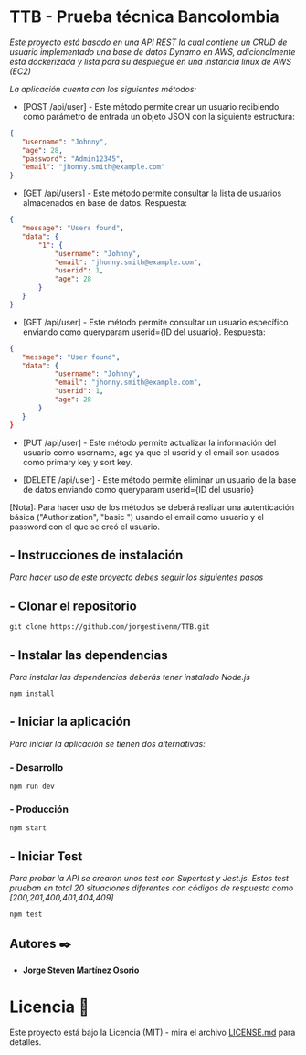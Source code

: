 # TTB - Prueba técnica Bancolombia
_Este proyecto está basado en una API REST la cual contiene un CRUD de usuario implementado una base de datos Dynamo en AWS, adicionalmente esta dockerizada y lista para su despliegue en una instancia linux de AWS (EC2)_
 
_La aplicación cuenta con los siguientes métodos:_
* [POST /api/user] - Este método permite crear un usuario recibiendo como parámetro de entrada un objeto JSON con la siguiente estructura:
```json
{
   "username": "Johnny",
   "age": 28,
   "password": "Admin12345",
   "email": "jhonny.smith@example.com"
}
```
* [GET /api/users] - Este método permite consultar la lista de usuarios almacenados en base de datos.
 Respuesta:
```json
{
   "message": "Users found",
   "data": {
       "1": {
           "username": "Johnny",
           "email": "jhonny.smith@example.com",
           "userid": 1,
           "age": 28
       }
   }
}
```
* [GET /api/user] - Este método  permite consultar un usuario específico enviando como queryparam userid={ID del usuario}.
 Respuesta:
```json
{
   "message": "User found",
   "data": {
           "username": "Johnny",
           "email": "jhonny.smith@example.com",
           "userid": 1,
           "age": 28
       }
   }
}
```
* [PUT /api/user] - Este método permite actualizar la información del usuario como username, age ya que el userid y el email son usados como primary key y sort key.
 
* [DELETE /api/user] - Este método permite eliminar un usuario de la base de datos enviando como queryparam userid={ID del usuario}
 
[Nota]: Para hacer uso de los métodos se deberá realizar una autenticación básica ("Authorization", "basic ") usando el email como usuario y el password con el que se creó el usuario.
## - Instrucciones de instalación
_Para hacer uso de este proyecto debes seguir los siguientes pasos_
 
## - Clonar el repositorio
```
git clone https://github.com/jorgestivenm/TTB.git
```
## - Instalar las dependencias
_Para instalar las dependencias deberás tener instalado Node.js_
```
npm install
```
## - Iniciar la aplicación
_Para iniciar la aplicación se tienen dos alternativas:_
### - Desarrollo
```
npm run dev
```
### - Producción
```
npm start
```
## - Iniciar Test
_Para probar la API se crearon unos test con Supertest y Jest.js. Estos test prueban en total 20 situaciones diferentes con códigos de respuesta como [200,201,400,401,404,409]_
```
npm test
```
## Autores ✒️
 
* **Jorge Steven Martínez Osorio**
 
# Licencia 📄
 
Este proyecto está bajo la Licencia (MIT) - mira el archivo [LICENSE.md](LICENSE.md) para detalles.

